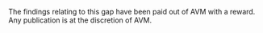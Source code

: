 The findings relating to this gap have been paid out of AVM with a reward. Any publication is at the discretion of AVM.
